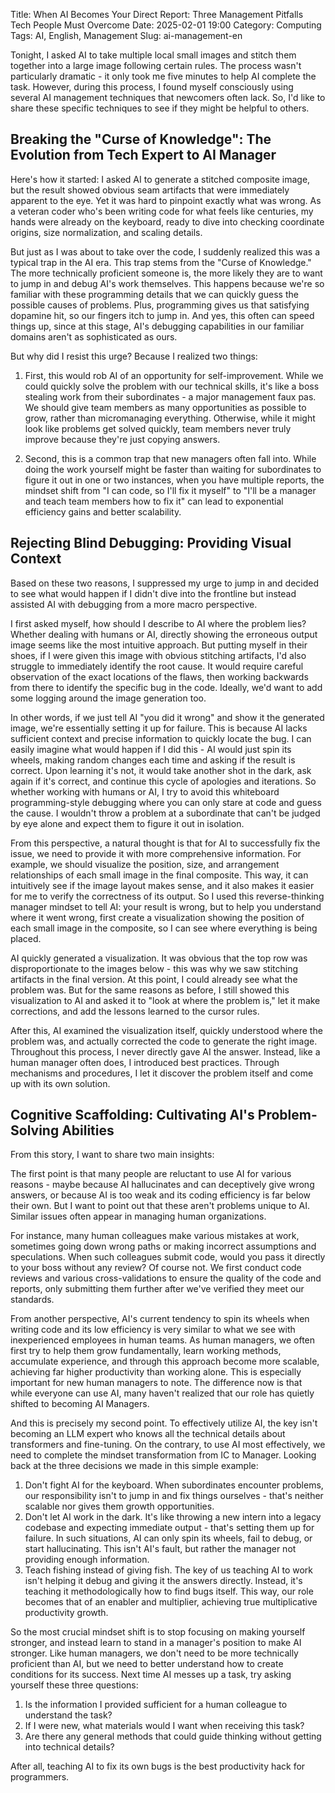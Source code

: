 Title: When AI Becomes Your Direct Report: Three Management Pitfalls Tech People Must Overcome
Date: 2025-02-01 19:00
Category: Computing
Tags: AI, English, Management
Slug: ai-management-en

Tonight, I asked AI to take multiple local small images and stitch them together into a large image following certain rules. The process wasn't particularly dramatic - it only took me five minutes to help AI complete the task. However, during this process, I found myself consciously using several AI management techniques that newcomers often lack. So, I'd like to share these specific techniques to see if they might be helpful to others.

## Breaking the "Curse of Knowledge": The Evolution from Tech Expert to AI Manager

Here's how it started: I asked AI to generate a stitched composite image, but the result showed obvious seam artifacts that were immediately apparent to the eye. Yet it was hard to pinpoint exactly what was wrong. As a veteran coder who's been writing code for what feels like centuries, my hands were already on the keyboard, ready to dive into checking coordinate origins, size normalization, and scaling details.

But just as I was about to take over the code, I suddenly realized this was a typical trap in the AI era. This trap stems from the "Curse of Knowledge." The more technically proficient someone is, the more likely they are to want to jump in and debug AI's work themselves. This happens because we're so familiar with these programming details that we can quickly guess the possible causes of problems. Plus, programming gives us that satisfying dopamine hit, so our fingers itch to jump in. And yes, this often can speed things up, since at this stage, AI's debugging capabilities in our familiar domains aren't as sophisticated as ours.

But why did I resist this urge? Because I realized two things:

1. First, this would rob AI of an opportunity for self-improvement. While we could quickly solve the problem with our technical skills, it's like a boss stealing work from their subordinates - a major management faux pas. We should give team members as many opportunities as possible to grow, rather than micromanaging everything. Otherwise, while it might look like problems get solved quickly, team members never truly improve because they're just copying answers.

2. Second, this is a common trap that new managers often fall into. While doing the work yourself might be faster than waiting for subordinates to figure it out in one or two instances, when you have multiple reports, the mindset shift from "I can code, so I'll fix it myself" to "I'll be a manager and teach team members how to fix it" can lead to exponential efficiency gains and better scalability.

## Rejecting Blind Debugging: Providing Visual Context

Based on these two reasons, I suppressed my urge to jump in and decided to see what would happen if I didn't dive into the frontline but instead assisted AI with debugging from a more macro perspective.

I first asked myself, how should I describe to AI where the problem lies? Whether dealing with humans or AI, directly showing the erroneous output image seems like the most intuitive approach. But putting myself in their shoes, if I were given this image with obvious stitching artifacts, I'd also struggle to immediately identify the root cause. It would require careful observation of the exact locations of the flaws, then working backwards from there to identify the specific bug in the code. Ideally, we'd want to add some logging around the image generation too.

In other words, if we just tell AI "you did it wrong" and show it the generated image, we're essentially setting it up for failure. This is because AI lacks sufficient context and precise information to quickly locate the bug. I can easily imagine what would happen if I did this - AI would just spin its wheels, making random changes each time and asking if the result is correct. Upon learning it's not, it would take another shot in the dark, ask again if it's correct, and continue this cycle of apologies and iterations. So whether working with humans or AI, I try to avoid this whiteboard programming-style debugging where you can only stare at code and guess the cause. I wouldn't throw a problem at a subordinate that can't be judged by eye alone and expect them to figure it out in isolation.

From this perspective, a natural thought is that for AI to successfully fix the issue, we need to provide it with more comprehensive information. For example, we should visualize the position, size, and arrangement relationships of each small image in the final composite. This way, it can intuitively see if the image layout makes sense, and it also makes it easier for me to verify the correctness of its output. So I used this reverse-thinking manager mindset to tell AI: your result is wrong, but to help you understand where it went wrong, first create a visualization showing the position of each small image in the composite, so I can see where everything is being placed.

AI quickly generated a visualization. It was obvious that the top row was disproportionate to the images below - this was why we saw stitching artifacts in the final version. At this point, I could already see what the problem was. But for the same reasons as before, I still showed this visualization to AI and asked it to "look at where the problem is," let it make corrections, and add the lessons learned to the cursor rules.

After this, AI examined the visualization itself, quickly understood where the problem was, and actually corrected the code to generate the right image. Throughout this process, I never directly gave AI the answer. Instead, like a human manager often does, I introduced best practices. Through mechanisms and procedures, I let it discover the problem itself and come up with its own solution.

## Cognitive Scaffolding: Cultivating AI's Problem-Solving Abilities

From this story, I want to share two main insights:

The first point is that many people are reluctant to use AI for various reasons - maybe because AI hallucinates and can deceptively give wrong answers, or because AI is too weak and its coding efficiency is far below their own. But I want to point out that these aren't problems unique to AI. Similar issues often appear in managing human organizations.

For instance, many human colleagues make various mistakes at work, sometimes going down wrong paths or making incorrect assumptions and speculations. When such colleagues submit code, would you pass it directly to your boss without any review? Of course not. We first conduct code reviews and various cross-validations to ensure the quality of the code and reports, only submitting them further after we've verified they meet our standards.

From another perspective, AI's current tendency to spin its wheels when writing code and its low efficiency is very similar to what we see with inexperienced employees in human teams. As human managers, we often first try to help them grow fundamentally, learn working methods, accumulate experience, and through this approach become more scalable, achieving far higher productivity than working alone. This is especially important for new human managers to note. The difference now is that while everyone can use AI, many haven't realized that our role has quietly shifted to becoming AI Managers.

And this is precisely my second point. To effectively utilize AI, the key isn't becoming an LLM expert who knows all the technical details about transformers and fine-tuning. On the contrary, to use AI most effectively, we need to complete the mindset transformation from IC to Manager. Looking back at the three decisions we made in this simple example:

1. Don't fight AI for the keyboard. When subordinates encounter problems, our responsibility isn't to jump in and fix things ourselves - that's neither scalable nor gives them growth opportunities.
2. Don't let AI work in the dark. It's like throwing a new intern into a legacy codebase and expecting immediate output - that's setting them up for failure. In such situations, AI can only spin its wheels, fail to debug, or start hallucinating. This isn't AI's fault, but rather the manager not providing enough information.
3. Teach fishing instead of giving fish. The key of us teaching AI to work isn't helping it debug and giving it the answers directly. Instead, it's teaching it methodologically how to find bugs itself. This way, our role becomes that of an enabler and multiplier, achieving true multiplicative productivity growth.

So the most crucial mindset shift is to stop focusing on making yourself stronger, and instead learn to stand in a manager's position to make AI stronger. Like human managers, we don't need to be more technically proficient than AI, but we need to better understand how to create conditions for its success. Next time AI messes up a task, try asking yourself these three questions:

1. Is the information I provided sufficient for a human colleague to understand the task?
2. If I were new, what materials would I want when receiving this task?
3. Are there any general methods that could guide thinking without getting into technical details?

After all, teaching AI to fix its own bugs is the best productivity hack for programmers.
